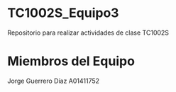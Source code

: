 # TC1002S_Equipo3
Repositorio para realizar actividades de clase TC1002S

# Miembros del Equipo
Jorge Guerrero Díaz A01411752
